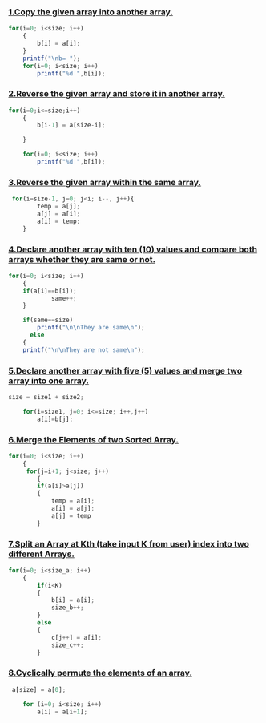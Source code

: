 ### [1.Copy the given array into another array.](https://github.com/1834902551/cse214/blob/master/Lab4/1.c)
```javascript
for(i=0; i<size; i++)
    {
        b[i] = a[i];
    }
    printf("\nb= ");
    for(i=0; i<size; i++)
        printf("%d ",b[i]);
```

### [2.Reverse the given array and store it in another array.](https://github.com/1834902551/cse214/blob/master/Lab4/2.c)
```javascript
for(i=0;i<=size;i++)
    {
        b[i-1] = a[size-i];

    }

    for(i=0; i<size; i++)
        printf("%d ",b[i]);
```

### [3.Reverse the given array within the same array.](https://github.com/1834902551/cse214/blob/master/Lab4/3.c)
```javascript
 for(i=size-1, j=0; j<i; i--, j++){
        temp = a[j];
        a[j] = a[i];
        a[i] = temp;
    }
```


### [4.Declare another array with ten (10) values and compare both arrays whether they are same or not.](https://github.com/1834902551/cse214/blob/master/Lab4/4.c)
```javascript
for(i=0; i<size; i++)
    {
    if(a[i]==b[i]);
            same++;
    }

    if(same==size)
        printf("\n\nThey are same\n");
      else
    {
    printf("\n\nThey are not same\n");

```

### [5.Declare another array with five (5) values and merge two array into one array.](https://github.com/1834902551/cse214/blob/master/Lab4/5.c)
```javascript
size = size1 + size2;

    for(i=size1, j=0; i<=size; i++,j++)
        a[i]=b[j];
```

### [6.Merge the Elements of two Sorted Array.](https://github.com/1834902551/cse214/blob/master/Lab4/6.c)
```javascript
for(i=0; i<size; i++)
    {
     for(j=i+1; j<size; j++)
        {
        if(a[i]>a[j])
        {
            temp = a[i];
            a[i] = a[j];
            a[j] = temp
        }
```


### [7.Split an Array at Kth (take input K from user) index into two different Arrays.](https://github.com/1834902551/cse214/blob/master/Lab4/7.c)
```javascript
for(i=0; i<size_a; i++)
    {
        if(i<K)
        {
            b[i] = a[i];
            size_b++;
        }
        else
        {
            c[j++] = a[i];
            size_c++;
        }
```

### [8.Cyclically permute the elements of an array.](https://github.com/1834902551/cse214/blob/master/Lab4/8.c)
```javascript
 a[size] = a[0];

    for (i=0; i<size; i++)
        a[i] = a[i+1];

```




